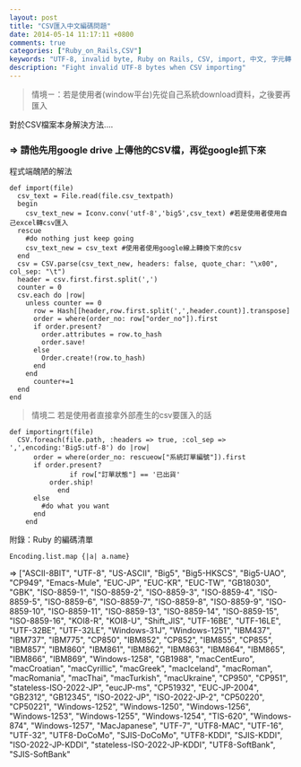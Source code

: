```yaml
---
layout: post
title: "CSV匯入中文編碼問題"
date: 2014-05-14 11:17:11 +0800
comments: true
categories: ["Ruby_on_Rails,CSV"]
keywords: "UTF-8, invalid byte, Ruby on Rails, CSV, import, 中文, 字元轉碼"
description: "Fight invalid UTF-8 bytes when CSV importing"
---
```


> 情境ㄧ：若是使用者(window平台)先從自己系統download資料，之後要再匯入

對於CSV檔案本身解決方法.... 

### =>  請他先用google drive 上傳他的CSV檔，再從google抓下來 

程式端醜陋的解法

    def import(file)
      csv_text = File.read(file.csv_textpath)
      begin  
        csv_text_new = Iconv.conv('utf-8','big5',csv_text) #若是使用者使用自己excel轉csv匯入
      rescue  
        #do nothing just keep going
        csv_text_new = csv_text #使用者使用google線上轉換下來的csv
      end 
      csv = CSV.parse(csv_text_new, headers: false, quote_char: "\x00", col_sep: "\t")
      header = csv.first.first.split(',')
      counter = 0
      csv.each do |row|
        unless counter == 0
          row = Hash[[header,row.first.split(',',header.count)].transpose]
          order = where(order_no: row["order_no"]).first
          if order.present?
            order.attributes = row.to_hash
            order.save!
          else
            Order.create!(row.to_hash)
          end
        end
          counter+=1
      end
    end
 

> 情境二 若是使用者直接拿外部產生的csv要匯入的話

    def importingrt(file)
      CSV.foreach(file.path, :headers => true, :col_sep => ',',encoding:'Big5:utf-8') do |row|
          order = where(order_no: rescueow["系統訂單編號"]).first
          if order.present?
                   if row["訂單狀態"] == '已出貨'
              order.ship!
                end
          else
            #do what you want
          end
        end
        
附錄：Ruby 的編碼清單

    Encoding.list.map {|a| a.name}

=> ["ASCII-8BIT", "UTF-8", "US-ASCII", "Big5", "Big5-HKSCS", "Big5-UAO",
 "CP949", "Emacs-Mule", "EUC-JP", "EUC-KR", "EUC-TW", "GB18030",
 "GBK", "ISO-8859-1", "ISO-8859-2", "ISO-8859-3", "ISO-8859-4",
 "ISO-8859-5", "ISO-8859-6", "ISO-8859-7", "ISO-8859-8", "ISO-8859-9",
 "ISO-8859-10", "ISO-8859-11",
 "ISO-8859-13",
 "ISO-8859-14",
 "ISO-8859-15",
 "ISO-8859-16",
 "KOI8-R",
 "KOI8-U",
 "Shift_JIS",
 "UTF-16BE",
 "UTF-16LE",
 "UTF-32BE",
 "UTF-32LE",
 "Windows-31J",
 "Windows-1251",
 "IBM437",
 "IBM737",
 "IBM775",
 "CP850",
 "IBM852",
 "CP852",
 "IBM855",
 "CP855",
 "IBM857",
 "IBM860",
 "IBM861",
 "IBM862",
 "IBM863",
 "IBM864",
 "IBM865",
 "IBM866",
 "IBM869",
 "Windows-1258",
 "GB1988",
 "macCentEuro",
 "macCroatian",
 "macCyrillic",
 "macGreek",
 "macIceland",
 "macRoman",
 "macRomania",
 "macThai",
 "macTurkish",
 "macUkraine",
 "CP950",
 "CP951",
 "stateless-ISO-2022-JP",
 "eucJP-ms",
 "CP51932",
 "EUC-JP-2004",
 "GB2312",
 "GB12345",
 "ISO-2022-JP",
 "ISO-2022-JP-2",
 "CP50220",
 "CP50221",
 "Windows-1252",
 "Windows-1250",
 "Windows-1256",
 "Windows-1253",
 "Windows-1255",
 "Windows-1254",
 "TIS-620",
 "Windows-874",
 "Windows-1257",
 "MacJapanese",
 "UTF-7",
 "UTF8-MAC",
 "UTF-16",
 "UTF-32",
 "UTF8-DoCoMo",
 "SJIS-DoCoMo",
 "UTF8-KDDI",
 "SJIS-KDDI",
 "ISO-2022-JP-KDDI",
 "stateless-ISO-2022-JP-KDDI",
 "UTF8-SoftBank",
 "SJIS-SoftBank"
